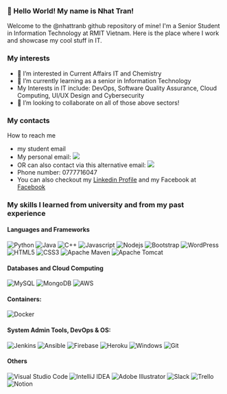 ### 👋 Hello World! My name is Nhat Tran! ###

Welcome to the @nhattranb github repository of mine! I'm a Senior Student in Information Technology at RMIT Vietnam.
Here is the place where I work and showcase my cool stuff in IT.

### My interests ###
- 👀 I’m interested in Current Affairs IT and Chemistry
- 🌱 I’m currently learning as a senior in Information Technology
- My Interests in IT include: DevOps, Software Quality Assurance, Cloud Computing, UI/UX Design and Cybersecurity
- 💞️ I’m looking to collaborate on all of those above sectors!

### My contacts ###
How to reach me
- my student email
- My personal email: <a href="mailto:minhnhat20032018@gmail.com"><img src="https://img.shields.io/badge/gmail-%23D14836.svg?&style=for-the-badge&logo=gmail&logoColor=white" /></a>&nbsp;&nbsp;&nbsp;&nbsp;
- OR can also contact via this alternative email: <a href="mailto:minhnhatt450@gmail.com"><img src="https://img.shields.io/badge/gmail-%23D14836.svg?&style=for-the-badge&logo=gmail&logoColor=white" /></a>&nbsp;&nbsp;&nbsp;&nbsp;
- Phone number: 0777716047
- You can also checkout my [Linkedin Profile](https://www.linkedin.com/in/tr%E1%BA%A7n-minh-nh%E1%BA%ADt-137388274/) and my Facebook at [Facebook](https://www.facebook.com/nhat.minh.tran.851466)

### My skills I learned from university and from my past experience ###

#### Languages and Frameworks
![Python](https://img.shields.io/badge/Python-14354C.svg?style=flat-square&logo=python&logoColor=white)
![Java](https://img.shields.io/badge/-Java-E34A86?style=flat-square&logo=java&logoColor=white)
![C++](https://custom-icon-badges.herokuapp.com/badge/C++-9C033A.svg?style=flat-square&logo=cpp2&logoColor=white)
![Javascript](https://img.shields.io/badge/JavaScript-F7DF1E.svg?style=flat-square&logo=javascript&logoColor=white)
![Nodejs](https://img.shields.io/badge/Node.js-43853D.svg?style=flat-square&logo=node.js&logoColor=white)
![Bootstrap](https://img.shields.io/badge/-Bootstrap-563D7C?style=flat-square&logo=bootstrap&logoColor=white)
![WordPress](https://img.shields.io/badge/Wordpress-21759B?style=flat-square&logo=wordpress&logoColor=white)
![HTML5](https://img.shields.io/badge/-HTML5-E34F26?style=flat-square&logo=html5&logoColor=white)
![CSS3](https://img.shields.io/badge/-CSS3-1572B6?style=flat-square&logo=css3)
![Apache Maven](https://img.shields.io/badge/Apache%20Maven-C71A36?style=flat-square&logo=Apache%20Maven&logoColor=white)
![Apache Tomcat](https://img.shields.io/badge/apache%20tomcat-%23b8a04d.svg?style=flat-square&logo=apache-tomcat&logoColor=white)

#### Databases and Cloud Computing
![MySQL](https://img.shields.io/badge/-MySQL-F29111?style=flat-square&logo=MySQL&logoColor=white)
![MongoDB](https://img.shields.io/badge/MongoDB-4ea94b.svg?style=flat-square&logo=mongodb&logoColor=white)
![AWS](https://img.shields.io/badge/-Amazon_Web_Services-f29100?style=flat-square&logo=amazonaws&logoColor=white)

#### Containers:
![Docker](https://img.shields.io/badge/-Docker-46a2f1?style=flat-square&logo=docker&logoColor=white)

#### System Admin Tools, DevOps & OS:
![Jenkins](https://img.shields.io/badge/jenkins-%232C5263.svg?style=flat-square&logo=jenkins&logoColor=white)
![Ansible](https://img.shields.io/badge/ansible-%231A1918.svg?style=flat-square&logo=ansible&logoColor=white)
![Firebase](https://img.shields.io/badge/firebase-%23039BE5.svg?style=flat-square&logo=firebase)
![Heroku](https://img.shields.io/badge/Heroku-430098?style=flat-square&logo=heroku&logoColor=white) 
![Windows](https://img.shields.io/badge/Windows-0078D6?style=flat-square&logo=windows&logoColor=white)
![Git](https://img.shields.io/badge/git-%23F05033.svg?style=flat-square&logo=git&logoColor=white)

#### Others
![Visual Studio Code](https://img.shields.io/badge/Visual%20Studio%20Code-0078d7.svg?logo=visual-studio-code&logoColor=white)
![IntelliJ IDEA](https://img.shields.io/badge/IntelliJIDEA-000000.svg?logo=intellij-idea&logoColor=white)
![Adobe Illustrator](https://img.shields.io/badge/Adobe%20Illustrator-%23FF9A00.svg?logo=adobe%20illustrator&logoColor=white)
![Slack](https://img.shields.io/badge/-Slack-E01563?style=flat-square&logo=Slack&logoColor=white)
![Trello](https://img.shields.io/badge/-Trello-0079BF?style=flat-square&logo=Trello&logoColor=white)
![Notion](https://img.shields.io/badge/Notion-010101.svg?logo=notion&logoColor=white)

<!---
nhattranb/nhattranb is a ✨ special ✨ repository because its `README.md` (this file) appears on your GitHub profile.
You  can click the Preview link to take a look at your changes.
--->
